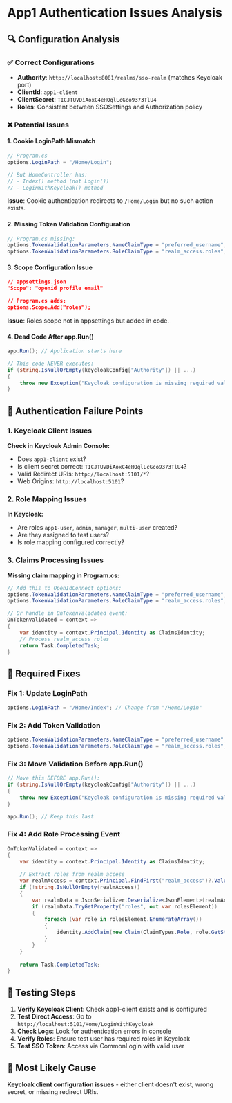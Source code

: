 # App1 Authentication Issues Analysis

## 🔍 Configuration Analysis

### ✅ Correct Configurations
- **Authority**: `http://localhost:8081/realms/sso-realm` (matches Keycloak port)
- **ClientId**: `app1-client`
- **ClientSecret**: `TICJTUVDiAoxC4eHQqlLcGco9373TlU4`
- **Roles**: Consistent between SSOSettings and Authorization policy

### ❌ Potential Issues

#### 1. **Cookie LoginPath Mismatch**
```csharp
// Program.cs
options.LoginPath = "/Home/Login";

// But HomeController has:
// - Index() method (not Login())
// - LoginWithKeycloak() method
```
**Issue**: Cookie authentication redirects to `/Home/Login` but no such action exists.

#### 2. **Missing Token Validation Configuration**
```csharp
// Program.cs missing:
options.TokenValidationParameters.NameClaimType = "preferred_username";
options.TokenValidationParameters.RoleClaimType = "realm_access.roles";
```

#### 3. **Scope Configuration Issue**
```json
// appsettings.json
"Scope": "openid profile email"

// Program.cs adds:
options.Scope.Add("roles");
```
**Issue**: Roles scope not in appsettings but added in code.

#### 4. **Dead Code After app.Run()**
```csharp
app.Run(); // Application starts here

// This code NEVER executes:
if (string.IsNullOrEmpty(keycloakConfig["Authority"]) || ...)
{
    throw new Exception("Keycloak configuration is missing required values.");
}
```

## 🚨 Authentication Failure Points

### 1. **Keycloak Client Issues**
**Check in Keycloak Admin Console:**
- Does `app1-client` exist?
- Is client secret correct: `TICJTUVDiAoxC4eHQqlLcGco9373TlU4`?
- Valid Redirect URIs: `http://localhost:5101/*`?
- Web Origins: `http://localhost:5101`?

### 2. **Role Mapping Issues**
**In Keycloak:**
- Are roles `app1-user`, `admin`, `manager`, `multi-user` created?
- Are they assigned to test users?
- Is role mapping configured correctly?

### 3. **Claims Processing Issues**
**Missing claim mapping in Program.cs:**
```csharp
// Add this to OpenIdConnect options:
options.TokenValidationParameters.NameClaimType = "preferred_username";
options.TokenValidationParameters.RoleClaimType = "realm_access.roles";

// Or handle in OnTokenValidated event:
OnTokenValidated = context =>
{
    var identity = context.Principal.Identity as ClaimsIdentity;
    // Process realm_access roles
    return Task.CompletedTask;
}
```

## 🔧 Required Fixes

### Fix 1: Update LoginPath
```csharp
options.LoginPath = "/Home/Index"; // Change from "/Home/Login"
```

### Fix 2: Add Token Validation
```csharp
options.TokenValidationParameters.NameClaimType = "preferred_username";
options.TokenValidationParameters.RoleClaimType = "realm_access.roles";
```

### Fix 3: Move Validation Before app.Run()
```csharp
// Move this BEFORE app.Run():
if (string.IsNullOrEmpty(keycloakConfig["Authority"]) || ...)
{
    throw new Exception("Keycloak configuration is missing required values.");
}

app.Run(); // Keep this last
```

### Fix 4: Add Role Processing Event
```csharp
OnTokenValidated = context =>
{
    var identity = context.Principal.Identity as ClaimsIdentity;
    
    // Extract roles from realm_access
    var realmAccess = context.Principal.FindFirst("realm_access")?.Value;
    if (!string.IsNullOrEmpty(realmAccess))
    {
        var realmData = JsonSerializer.Deserialize<JsonElement>(realmAccess);
        if (realmData.TryGetProperty("roles", out var rolesElement))
        {
            foreach (var role in rolesElement.EnumerateArray())
            {
                identity.AddClaim(new Claim(ClaimTypes.Role, role.GetString()));
            }
        }
    }
    
    return Task.CompletedTask;
}
```

## 🧪 Testing Steps

1. **Verify Keycloak Client**: Check app1-client exists and is configured
2. **Test Direct Access**: Go to `http://localhost:5101/Home/LoginWithKeycloak`
3. **Check Logs**: Look for authentication errors in console
4. **Verify Roles**: Ensure test user has required roles in Keycloak
5. **Test SSO Token**: Access via CommonLogin with valid user

## 🎯 Most Likely Cause
**Keycloak client configuration issues** - either client doesn't exist, wrong secret, or missing redirect URIs.